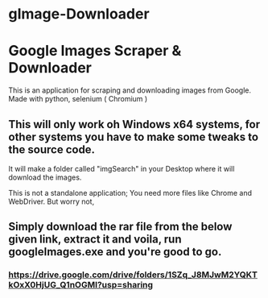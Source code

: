 # gImage-Downloader
# Google Images Scraper & Downloader

This is an application for scraping and downloading images from Google.
Made with python, selenium ( Chromium )

## This will only work oh Windows x64 systems, for other systems you have to make some tweaks to the source code. 

It will make a folder called "imgSearch" in your Desktop where it will download the images.

This is not a standalone application; You need more files like Chrome and WebDriver.
But worry not,
## Simply download the rar file from the below given link, extract it and voila, run googleImages.exe and you're good to go.

### https://drive.google.com/drive/folders/1SZq_J8MJwM2YQKTkOxX0HjUG_Q1nOGMl?usp=sharing
